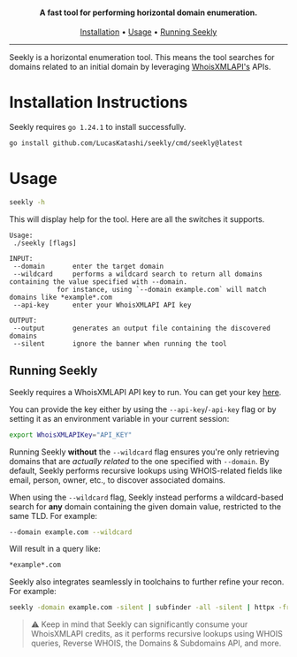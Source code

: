 <h4 align="center">A fast tool for performing horizontal domain enumeration.</h4>

<p align="center">
  <a href="#installation-instructions">Installation</a> •
  <a href="#usage">Usage</a> •
  <a href="#running-seekly">Running Seekly</a>
</p>

---

Seekly is a horizontal enumeration tool. This means the tool searches for domains related to an initial domain by leveraging [WhoisXMLAPI's](https://www.whoisxmlapi.com/) APIs.

# Installation Instructions
Seekly requires `go 1.24.1` to install successfully.
```sh
go install github.com/LucasKatashi/seekly/cmd/seekly@latest
```

# Usage
```sh
seekly -h
```

This will display help for the tool. Here are all the switches it supports.
```console
Usage:
 ./seekly [flags]

INPUT:
 --domain		enter the target domain
 --wildcard		performs a wildcard search to return all domains containing the value specified with --domain.
            for instance, using `--domain example.com` will match domains like *example*.com
 --api-key		enter your WhoisXMLAPI API key

OUTPUT:
 --output		generates an output file containing the discovered domains
 --silent		ignore the banner when running the tool
```

## Running Seekly
Seekly requires a WhoisXMLAPI API key to run. You can get your key [here](https://user.whoisxmlapi.com/products).

You can provide the key either by using the `--api-key`/`-api-key` flag or by setting it as an environment variable in your current session:
```sh
export WhoisXMLAPIKey="API_KEY"
```

Running Seekly **without** the `--wildcard` flag ensures you're only retrieving domains that are *actually related* to the one specified with `--domain`. By default, Seekly performs recursive lookups using WHOIS-related fields like email, person, owner, etc., to discover associated domains.

When using the `--wildcard` flag, Seekly instead performs a wildcard-based search for **any** domain containing the given domain value, restricted to the same TLD. For example:
```sh
--domain example.com --wildcard
```

Will result in a query like:
```sh
*example*.com
```

Seekly also integrates seamlessly in toolchains to further refine your recon. For example:
```sh
seekly -domain example.com -silent | subfinder -all -silent | httpx -fr -mc 200 -t 150 -silent | katana -jc -jsl -d 4 -c 20 -silent --output example.txt
```

> ⚠️ Keep in mind that Seekly can significantly consume your WhoisXMLAPI credits, as it performs recursive lookups using WHOIS queries, Reverse WHOIS, the Domains & Subdomains API, and more.

